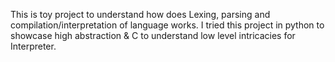 This is toy project to understand how does Lexing, parsing and compilation/interpretation of language works. I tried this project in python to showcase high abstraction & C to understand low level intricacies for Interpreter.
